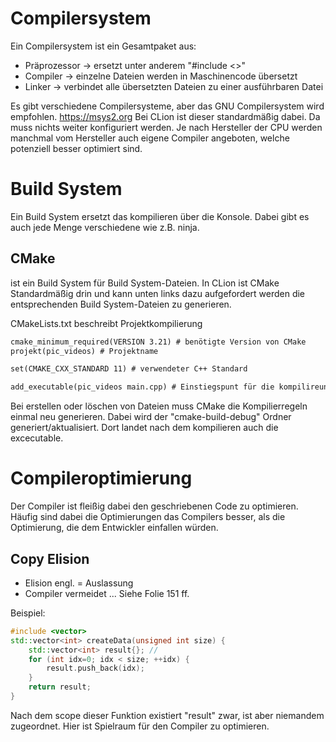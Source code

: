 # Compilersystem
Ein Compilersystem ist ein Gesamtpaket aus:
- Präprozessor -> ersetzt unter anderem "#include <>"
- Compiler -> einzelne Dateien werden in Maschinencode übersetzt
- Linker -> verbindet alle übersetzten Dateien zu einer ausführbaren Datei

Es gibt verschiedene Compilersysteme, aber das GNU Compilersystem wird empfohlen.
	https://msys2.org
	Bei CLion ist dieser standardmäßig dabei. Da muss nichts weiter konfiguriert werden.
	Je nach Hersteller der CPU werden manchmal vom Hersteller auch eigene Compiler angeboten, welche potenziell besser optimiert sind.

# Build System
Ein Build System ersetzt das kompilieren über die Konsole. Dabei gibt es auch jede Menge verschiedene wie z.B. ninja.

## CMake
ist ein Build System für Build System-Dateien. 
In CLion ist CMake Standardmäßig drin und kann unten links dazu aufgefordert werden die entsprechenden Build System-Dateien zu generieren.

CMakeLists.txt beschreibt Projektkompilierung
``` txt
cmake_minimum_required(VERSION 3.21) # benötigte Version von CMake
projekt(pic_videos) # Projektname

set(CMAKE_CXX_STANDARD 11) # verwendeter C++ Standard

add_executable(pic_videos main.cpp) # Einstiegspunt für die kompilireung und alle damit verbundenen Dateien
```
Bei erstellen oder löschen von Dateien muss CMake die Kompilierregeln einmal neu generieren.
Dabei wird der "cmake-build-debug" Ordner generiert/aktualisiert. Dort landet nach dem kompilieren auch die excecutable.


# Compileroptimierung
Der Compiler ist fleißig dabei den geschriebenen Code zu optimieren. Häufig sind dabei die Optimierungen das Compilers besser, als die Optimierung, die dem Entwickler einfallen würden.
## Copy Elision
- Elision engl. = Auslassung
- Compiler vermeidet ...
Siehe Folie 151 ff.

Beispiel:
``` C++
#include <vector>
std::vector<int> createData(unsigned int size) {
	std::vector<int> result{}; // 
	for (int idx=0; idx < size; ++idx) {
		result.push_back(idx);
	}
	return result;
}
```
Nach dem scope dieser Funktion existiert "result" zwar, ist aber niemandem zugeordnet. Hier ist Spielraum für den Compiler zu optimieren. 
